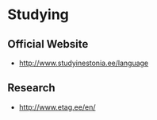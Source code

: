 # Studying

## Official Website
* http://www.studyinestonia.ee/language

## Research
* http://www.etag.ee/en/
